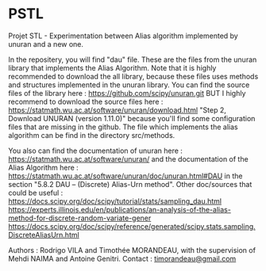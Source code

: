 # PSTL
Projet STL - Experimentation between Alias algorithm implemented by unuran and a new one.

In the repositery, you will find "dau" file. These are the files from the unuran library that implements the Alias Algorithm. Note that it is highly recommended to download the all library, because these files uses methods and structures implemented in the unuran library. You can find the source files of the library here : 
https://github.com/scipy/unuran.git 
BUT I highly recommend to download the source files here : https://statmath.wu.ac.at/software/unuran/download.html 
"Step 2, Download UNURAN (version 1.11.0)" because you'll find some configuration files that are missing in the github.
The file which implements the alias algorithm can be find in the directory src/methods.

You also can find the documentation of unuran here : https://statmath.wu.ac.at/software/unuran/ 
and the documentation of the Alias Algorithm here : https://statmath.wu.ac.at/software/unuran/doc/unuran.html#DAU in the section "5.8.2 DAU – (Discrete) Alias-Urn method".
Other doc/sources that could be useful : 
https://docs.scipy.org/doc/scipy/tutorial/stats/sampling_dau.html
https://experts.illinois.edu/en/publications/an-analysis-of-the-alias-method-for-discrete-random-variate-gener
https://docs.scipy.org/doc/scipy/reference/generated/scipy.stats.sampling.DiscreteAliasUrn.html


Authors : Rodrigo VILA and Timothée MORANDEAU, with the supervision of Mehdi NAIMA and Antoine Genitri.
Contact : timorandeau@gmail.com
